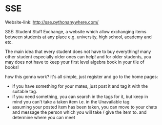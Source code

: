 # SSE
Website-link: http://sse.pythonanywhere.com/

SSE: Student Stuff Exchange, a website which allow exchanging items
between students at any place e.g. university, high school, academy and etc.

The main idea that every student does not have to buy everything! many other student
especially older ones can help! and for older students, you may does not have to
keep your first level algebra book in your tile of books!

how this gonna work? it's all simple, just register and go to the home pages:

- if you have something for your mates, just post it and tag it with the suitable tag.
- if you need something, you can search in the tags for it, but keep in mind you can't take a taken item i.e. in the Unavailable tag
- assuming your posted item has been taken, you can move to your chats and message the person
  which you will take / give the item to. and determine where you can meet
